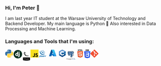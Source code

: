### Hi, I'm Peter 👋 
I am last year IT student at the Warsaw University of Technology and Backend Developer.
My main language is Python 🐍 Also interested in Data Processing and Machine Learning.

### Languages and Tools that I'm using:
<img align="left" alt="Python" width="26px" src="https://github.com/piotrzegarek/piotrzegarek/blob/main/img/python.png" />
<img align="left" alt="Django" width="30px" src="https://github.com/piotrzegarek/piotrzegarek/blob/main/img/django.png" />
<img align="left" alt="flask" width="26px" src="https://github.com/piotrzegarek/piotrzegarek/blob/main/img/flask.png" />
<img align="left" alt="JS" width="26px" src="https://github.com/piotrzegarek/piotrzegarek/blob/main/img/js.png" />
<img align="left" alt="JQuery" width="26px" src="https://github.com/piotrzegarek/piotrzegarek/blob/main/img/jquery.png" />
<img align="left" alt="Azure" width="40px" src="https://github.com/piotrzegarek/piotrzegarek/blob/main/img/azure.png" />
<img align="left" alt="C++" width="22px" src="https://github.com/piotrzegarek/piotrzegarek/blob/main/img/cplusplus.png" />
<img align="left" alt="Postgres" width="34px" src="https://github.com/piotrzegarek/piotrzegarek/blob/main/img/postgres.png" />
<img align="left" alt="HTML" width="26px" src="https://github.com/piotrzegarek/piotrzegarek/blob/main/img/html.png" />
<img align="left" alt="CSS" width="20px" src="https://github.com/piotrzegarek/piotrzegarek/blob/main/img/css.png" />
<img align="left" alt="GIT" width="26px" src="https://github.com/piotrzegarek/piotrzegarek/blob/main/img/git.png" />
